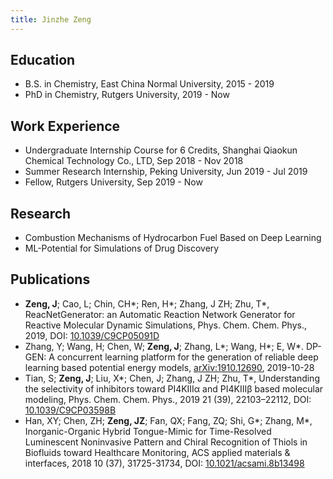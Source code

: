 ```yaml
---
title: Jinzhe Zeng
---
```


## Education

- B.S. in Chemistry, East China Normal University, 2015 - 2019
- PhD in Chemistry, Rutgers University, 2019 - Now

## Work Experience

- Undergraduate Internship Course for 6 Credits, Shanghai Qiaokun Chemical Technology Co., LTD, Sep 2018 - Nov 2018
- Summer Research Internship, Peking University, Jun 2019 - Jul 2019
- Fellow, Rutgers University, Sep 2019 - Now

## Research

- Combustion Mechanisms of Hydrocarbon Fuel Based on Deep Learning
- ML-Potential for Simulations of Drug Discovery

## Publications

- **Zeng, J**; Cao, L; Chin, CH\*; Ren, H\*; Zhang, J ZH; Zhu, T\*, ReacNetGenerator: an Automatic Reaction Network Generator for Reactive Molecular Dynamic Simulations, Phys. Chem. Chem. Phys., 2019, DOI: [10.1039/C9CP05091D](https://doi.org/10.1039/C9CP05091D)
- Zhang, Y; Wang, H; Chen, W; **Zeng, J**; Zhang, L\*; Wang, H\*; E, W\*. DP-GEN: A concurrent learning platform for the generation of reliable deep learning based potential energy models, [arXiv:1910.12690](https://arxiv.org/abs/1910.12690), 2019-10-28
- Tian, S; **Zeng, J**; Liu, X\*; Chen, J; Zhang, J ZH; Zhu, T\*, Understanding the selectivity of inhibitors toward PI4KIIIα and PI4KIIIβ based molecular modeling, Phys. Chem. Chem. Phys., 2019 21 (39), 22103–22112, DOI: [10.1039/C9CP03598B](https://doi.org/10.1039/C9CP03598B)
- Han, XY; Chen, ZH; **Zeng, JZ**; Fan, QX; Fang, ZQ; Shi, G\*; Zhang, M\*, Inorganic-Organic Hybrid Tongue-Mimic for Time-Resolved Luminescent Noninvasive Pattern and Chiral Recognition of Thiols in Biofluids toward Healthcare Monitoring, ACS applied materials & interfaces, 2018 10 (37), 31725-31734, DOI: [10.1021/acsami.8b13498](https://doi.org/10.1021/acsami.8b13498)

